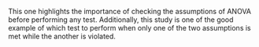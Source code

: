 This one highlights the importance of checking the assumptions of ANOVA before performing any test. Additionally, this study is one of the good example of which test to perform when only one of the two assumptions is met while the another is violated. 
